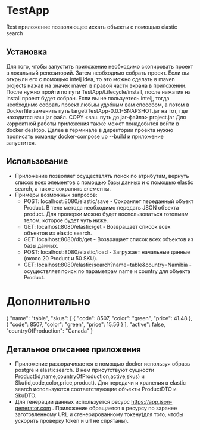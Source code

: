 # TestApp
Rest приложение позволяющее искать объекты с помощью elastic search
## Установка
Для того, чтобы запустить приложение необходимо скопировать проект в локальный репозиторий. Затем необходимо собрать проект.
  Если вы открыли его с помощью intelj idea, то это можно сделать в maven projects нажав на значек maven в правой части экрана в приложении. После нужно пройти по пути TestApp/Lifecycle/install, после нажатия на install проект будет собран.
  Если вы не пользуетесь intelj, тогда необходимо собрать проект любым удобным вам способом, а потом в Dockerfile заменить путь target/TestApp-0.0.1-SNAPSHOT.jar на тот, где находится ваш jar файл.
  COPY <ваш путь до jar-файла> project.jar
Для корректной работы приложения также может понадобится войти в docker desktop. Далее в терминале в директории проекта нужно прописать команду docker-compose up --build и приложение запустится.

## Использование
 - Приложение позволяет осуществлять поиск по атрибутам, вернуть список всех элементов с помощью базы данных и с помощью elastic search, а также сохранять элементы.
 - Примеры возможных запросов:
   - POST: localhost:8080/elastic/save  -  Сохраняет переданный объект Product. В теле метода необходимо передать JSON объекта product. Для проверки можно будет воспользоваться готовывм телом, которое будет чуть ниже.
   - GET: localhost:8080/elastic/get - Возвращает список всех объектов из elastic search.
   - GET: localhost:8080/db/get - Возвращает список всех объектов из базы данных.
   - POST: localhost:8080/elastic/load - Загружает начальные данные (около 20 Product и 50 SKU).
   - GET: localhost:8080/elastic/search?name=table&country=Namibia - осуществляет поиск по параметрам name и country для объекта Product.
# Дополнительно    
{
    "name": "table",
    "skus": [
      {
        "code": 8507,
        "color": "green",
        "price": 41.48
      },
      {
        "code": 8507,
        "color": "green",
        "price": 15.56
      }
    ],
    "active": false,
    "countryOfProduction": "Canada"
}
## Детальное описание приложения
  - Приложение разворачивается с помощью docker используя образы postgre и elasticsearch. В нем присутствуют сущности Product(id,name,countryOfProduction,active,skus) и Sku(id,code,color,price,product). Для передачи и хранения в elastic search используются соответствующие объекты ProductDTO и SkuDTO. 
  - Для генерации данных используется ресурс https://app.json-generator.com . Приложение обращается к ресурсу по заранее заготовленному URL и сгенерированному токену(для того, чтобы ускорить проверку token и url не спрятаны).
